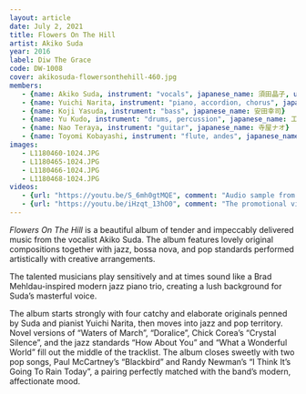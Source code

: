 ```yaml
---
layout: article
date: July 2, 2021
title: Flowers On The Hill
artist: Akiko Suda
year: 2016
label: Diw The Grace
code: DW-1008
cover: akikosuda-flowersonthehill-460.jpg
members:
   - {name: Akiko Suda, instrument: "vocals", japanese_name: 須田晶子, url: "https://akikosuda.wixsite.com/akikosuda"}
   - {name: Yuichi Narita, instrument: "piano, accordion, chorus", japanese_name: 成田祐一}
   - {name: Koji Yasuda, instrument: "bass", japanese_name: 安田幸司}
   - {name: Yu Kudo, instrument: "drums, percussion", japanese_name: 工藤悠}
   - {name: Nao Teraya, instrument: "guitar", japanese_name: 寺屋ナオ}
   - {name: Toyomi Kobayashi, instrument: "flute, andes", japanese_name: 小林豊美}
images:
   - L1180460-1024.JPG
   - L1180465-1024.JPG
   - L1180466-1024.JPG
   - L1180468-1024.JPG
videos: 
   - {url: "https://youtu.be/S_6mh0gtMQE", comment: "Audio sample from “Kayak”, track #2 on this album"}
   - {url: "https://youtu.be/iHzqt_13hO0", comment: "The promotional video for this album includes excerpts from five of the tracks"}
---
```

*Flowers On The Hill* is a beautiful album of tender and impeccably delivered music from the vocalist Akiko Suda. The album features lovely original compositions together with jazz, bossa nova, and pop standards performed artistically with creative arrangements.

The talented musicians play sensitively and at times sound like a Brad Mehldau-inspired modern jazz piano trio, creating a lush background for Suda’s masterful voice.

The album starts strongly with four catchy and elaborate originals penned by Suda and pianist Yuichi Narita, then moves into jazz and pop territory. Novel versions of “Waters of March”, “Doralice”, Chick Corea’s “Crystal Silence”, and the jazz standards “How About You” and “What a Wonderful World” fill out the middle of the tracklist. The album closes sweetly with two pop songs, Paul McCartney’s “Blackbird” and Randy Newman’s “I Think It’s Going To Rain Today”, a pairing perfectly matched with the band’s modern, affectionate mood.


